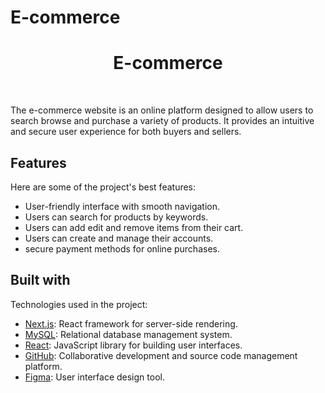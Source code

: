 # E-commerce
<h1 align="center" id="title">E-commerce</h1> <br>

<p id="description">The e-commerce website is an online platform designed to allow users to search browse and purchase a variety of products. It provides an intuitive and secure user experience for both buyers and sellers.</p>

  
  
<h2>  Features</h2>

Here are some of the project's best features:

*   User-friendly interface with smooth navigation.
*   Users can search for products by keywords.
*   Users can add edit and remove items from their cart.
*   Users can create and manage their accounts.
*   secure payment methods for online purchases.

  
  
<h2> Built with</h2>
Technologies used in the project:

- [Next.js](https://nextjs.org/): React framework for server-side rendering.
- [MySQL](https://www.mysql.com/): Relational database management system.
- [React](https://reactjs.org/): JavaScript library for building user interfaces.
- [GitHub](https://github.com/): Collaborative development and source code management platform.
- [Figma](https://www.figma.com/): User interface design tool.

